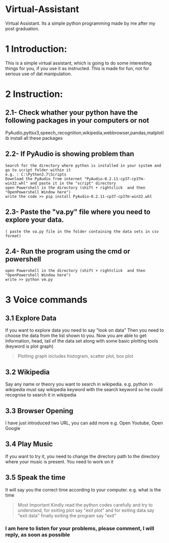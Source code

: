 # Virtual-Assistant
Virtual Assistant. Its a simple python programming made by me after my post graduation.

# 1 Introduction:
This is a simple virtual assistant, which is going to do some interesting things for you, if you use it as instructed.
This is made for fun, not for serious use of dat manipulation. 

# 2 Instruction:
## 2.1- Check whather your python have the following packages in your computers or not 
PyAudio,pyttsx3,speech_recognition,wikipedia,webbrowser,pandas,matplotlib
install all these packages
## 2.2- If PyAudio is showing problem than
    Search for the directory where python is installed in your system and go to script folder within it
    e.g. : C:\Python3.7\Scripts
    Download the PyAudio from internet "PyAudio-0.2.11-cp37-cp37m-win32.whl" and paste it in the "script" directory
    open Powershell in the directory (shift + rightclick  and then "OpenPowershell Window here")
    write the code >> pip install PyAudio-0.2.11-cp37-cp37m-win32.whl
## 2.3- Paste the "va.py" file where you need to explore your data. 
    ( paste the va.py file in the folder containing the data sets in csv format)
## 2.4- Run the program using the cmd or powershell
    open Powershell in the directory (shift + rightclick  and then "OpenPowershell Window here") 
    write >> python vm.py
# 3 Voice commands
## 3.1 Explore Data
  If you want to explore data you need to say "look on data"
  Then you need to choose the data from the list shown to you.
  Now you are able to get: Information, head, tail of the data set along with some basic plotting tools (keyword is plot graph)
  > Plotting graph includes histogram, scatter plot, box plot
  
## 3.2 Wikipedia
  Say any name or theory you want to search in wikipedia.
  e.g. python in wikipedia
  must say wikipedia keyword with the search keyword so he could recognise to search it in wikipedia
## 3.3 Browser Opening
  I have just introduced two URL, you can add more
  e.g. Open Youtube, Open Google
## 3.4 Play Music
  If you want to try it, you need to change the directory path to the directory where your music is present. You need to work on it
## 3.5 Speak the time
  It will say you the correct time according to your computer.
  e.g. what is the time
> Most Important Kindly read the python codes carefully and try to understand, for exiting plot say "exit plot" and for exiting data say "exit data" finally exiting the program say "exit"

### I am here to listen for your problems, please comment, I will reply, as soon as possible
  
